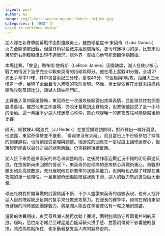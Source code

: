 ```yaml
---
layout: post
author: AI
image: img/lakers_season_opener_doncic_injury.jpg
categories: [ '體育' ]
Login to continue using"
---
```

湖人隊在新賽季開幕戰中面對強敵勇士，雖由球星盧卡‧東契奇（Luka Doncic）火力全開領軍出戰，但最終仍以些微差距飲恨落敗。更令球迷揪心的是，比賽末段東契奇右側腹股溝出現不適情況，讓外界一度擔心他可能面臨傷病困擾。  

本場比賽，「詹皇」勒布朗‧詹姆斯（LeBron James）因傷缺席，湖人在缺少核心戰力的情況下幾乎完全仰賴東契奇的持球與得分。他在場上奮戰41分鐘，全場27次出手命中17球，其中包含兩記三分球，豪取43分、12籃板與9助攻，距離大三元僅差一步，展現了全面且令人驚嘆的攻防表現。然而，勇士隊依舊在比賽末段憑藉團隊攻勢反超比分，讓湖人錯失開門紅。  

比賽進入第四節尾聲時，東契奇在一次進攻後顯露出疼痛表情，並低頭扶住右側腹股溝區域。雖然他未立即退場，仍咬牙奮戰到比賽結束，但賽後他接受了近一小時的治療。這一幕讓不少湖人球迷憂心忡忡，擔心球隊唯一的進攻支柱可能缺席後續比賽。  

隔天，總教練JJ瑞迪克（JJ Redick）在接受媒體訪問時，對外釋出一線好消息。他透露，東契奇傷勢並不嚴重，「看起來沒有大礙」，而且當日上午已經參加了球隊的訓練課程，也持續接受處理與調整。瑞迪克的回應在一定程度上讓球迷安心，但東契奇能否以百分之百的狀態應戰，仍需觀察後續反應。  

湖人接下來將迎來兩天的休息和調整時間，之後將作客迎戰近況不錯的明尼蘇達灰狼。在詹姆斯尚未回歸的情況下，東契奇仍是球隊的進攻核心與戰術重心。首戰即繳出如此高效數據，充分展現他在新賽季的狀態與能力，但同時也凸顯了球隊在進攻端的單一依賴性。一旦東契奇因傷缺陣或狀態下滑，湖人的戰力勢必遭受巨大衝擊。  

球迷社群對於開幕戰的討論熱議不斷，不少人盛讚東契奇的超級表現，也有人批評湖人目前陣容缺乏足夠的幫手來分擔進攻壓力。在漫長的賽季中，如何在保持東契奇健康的同時鞏固團隊戰力，將是湖人能否在季後賽佔有一席之地的關鍵。  

短暫的休賽期後，東契奇與湖人將再度踏上賽場，面對強調防守與節奏控制的灰狼。屆時，這位斯洛維尼亞球星是否能延續火燙手感、並證明傷勢不影響他的發揮，將成為焦點所在，也牽動著整支湖人隊的氣勢走向。